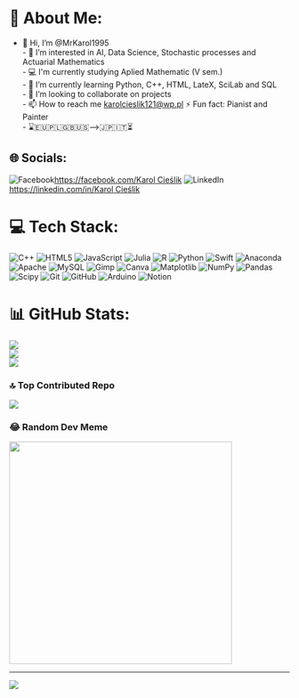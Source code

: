 # 💫 About Me:
- 👋 Hi, I’m @MrKarol1995<br>- 👀 I’m interested in AI, Data Science, Stochastic processes and Actuarial Mathematics<br>- 💻 I'm currently studying Aplied Mathematic (V sem.) <br>- 🌱 I’m currently learning Python, C++, HTML, LateX, SciLab and SQL<br>- 💞️ I’m looking to collaborate on projects<br>- 📫 How to reach me karolcieslik121@wp.pl ⚡ Fun fact: Pianist and Painter<br>- ⌛️🇪🇺🇵🇱🇬🇧🇺🇸-->🇯🇵🇮🇹⏳


## 🌐 Socials:
![Facebook](https://img.shields.io/badge/Facebook-%231877F2.svg?logo=Facebook&logoColor=white)[https://facebook.com/Karol Cieślik](https://www.facebook.com/profile.php?id=100009026242714&locale=pl_PL) ![LinkedIn](https://img.shields.io/badge/LinkedIn-%230077B5.svg?logo=linkedin&logoColor=white)[https://linkedin.com/in/Karol Cieślik](https://www.linkedin.com/in/karol-cieślik-23b190310/)

# 💻 Tech Stack:
![C++](https://img.shields.io/badge/c++-%2300599C.svg?style=for-the-badge&logo=c%2B%2B&logoColor=white) ![HTML5](https://img.shields.io/badge/html5-%23E34F26.svg?style=for-the-badge&logo=html5&logoColor=white) ![JavaScript](https://img.shields.io/badge/javascript-%23323330.svg?style=for-the-badge&logo=javascript&logoColor=%23F7DF1E) ![Julia](https://img.shields.io/badge/-Julia-9558B2?style=for-the-badge&logo=julia&logoColor=white) ![R](https://img.shields.io/badge/r-%23276DC3.svg?style=for-the-badge&logo=r&logoColor=white) ![Python](https://img.shields.io/badge/python-3670A0?style=for-the-badge&logo=python&logoColor=ffdd54) ![Swift](https://img.shields.io/badge/swift-F54A2A?style=for-the-badge&logo=swift&logoColor=white) ![Anaconda](https://img.shields.io/badge/Anaconda-%2344A833.svg?style=for-the-badge&logo=anaconda&logoColor=white) ![Apache](https://img.shields.io/badge/apache-%23D42029.svg?style=for-the-badge&logo=apache&logoColor=white) ![MySQL](https://img.shields.io/badge/mysql-4479A1.svg?style=for-the-badge&logo=mysql&logoColor=white) ![Gimp](https://img.shields.io/badge/Gimp-657D8B?style=for-the-badge&logo=gimp&logoColor=FFFFFF) ![Canva](https://img.shields.io/badge/Canva-%2300C4CC.svg?style=for-the-badge&logo=Canva&logoColor=white) ![Matplotlib](https://img.shields.io/badge/Matplotlib-%23ffffff.svg?style=for-the-badge&logo=Matplotlib&logoColor=black) ![NumPy](https://img.shields.io/badge/numpy-%23013243.svg?style=for-the-badge&logo=numpy&logoColor=white) ![Pandas](https://img.shields.io/badge/pandas-%23150458.svg?style=for-the-badge&logo=pandas&logoColor=white) ![Scipy](https://img.shields.io/badge/SciPy-%230C55A5.svg?style=for-the-badge&logo=scipy&logoColor=%white) ![Git](https://img.shields.io/badge/git-%23F05033.svg?style=for-the-badge&logo=git&logoColor=white) ![GitHub](https://img.shields.io/badge/github-%23121011.svg?style=for-the-badge&logo=github&logoColor=white) ![Arduino](https://img.shields.io/badge/-Arduino-00979D?style=for-the-badge&logo=Arduino&logoColor=white) ![Notion](https://img.shields.io/badge/Notion-%23000000.svg?style=for-the-badge&logo=notion&logoColor=white)
# 📊 GitHub Stats:
![](https://github-readme-stats.vercel.app/api?username=MrKarol1995&theme=monokai&hide_border=false&include_all_commits=true&count_private=false)<br/>
![](https://github-readme-streak-stats.herokuapp.com/?user=MrKarol1995&theme=monokai&hide_border=false)<br/>
![](https://github-readme-stats.vercel.app/api/top-langs/?username=MrKarol1995&theme=monokai&hide_border=false&include_all_commits=true&count_private=false&layout=compact)

### 🔝 Top Contributed Repo
![](https://github-contributor-stats.vercel.app/api?username=MrKarol1995&limit=5&theme=dark&combine_all_yearly_contributions=true)

### 😂 Random Dev Meme
<img src='https://memer-new.vercel.app/' style="height: 400px;"/>

---
[![](https://visitcount.itsvg.in/api?id=MrKarol1995&icon=0&color=0)](https://visitcount.itsvg.in)

<!-- Proudly created with GPRM ( https://gprm.itsvg.in ) -->
